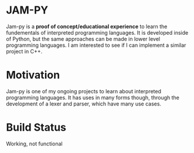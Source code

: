 # JAM-PY

Jam-py is a <b>proof of concept/educational experience</b> to learn the fundementals of interpreted programming languages. It is developed inside of Python, but the same approaches can be made in lower level programming languages. I am interested to see if I can implement a similar project in C++.

# Motivation

Jam-py is one of my ongoing projects to learn about interpreted programming languages. It has uses in many forms though, through the development of a lexer and parser, which have many use cases.

# Build Status

Working, not functional

